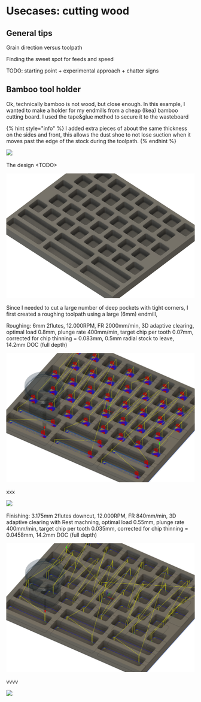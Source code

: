 # Usecases: cutting wood

## General tips

Grain direction versus toolpath

Finding the sweet spot for feeds and speed

TODO: starting point + experimental approach + chatter signs

## Bamboo tool holder

Ok, technically bamboo is not wood, but close enough. In this example, I wanted to make a holder for my endmills from a cheap \(Ikea\) bamboo cutting board. I used the tape&glue method to secure it to the wasteboard

{% hint style="info" %}
I added extra pieces of about the same thickness on the sides and front, this allows the dust shoe to not lose suction when it moves past the edge of the stock during the toolpath.
{% endhint %}

![](.gitbook/assets/bamboo_holder_stock.png)

The design &lt;TODO&gt;

![](.gitbook/assets/fs_usecases_toolholder_design.png)

Since I needed to cut a large number of deep pockets with tight corners, I first created a roughing toolpath using a large \(6mm\) endmill, 

Roughing: 6mm 2flutes, 12.000RPM, FR 2000mm/min, 3D adaptive clearing, optimal load 0.8mm, plunge rate 400mm/min, target chip per tooth 0.07mm, corrected for chip thinning = 0.083mm, 0.5mm radial stock to leave, 14.2mm DOC \(full depth\)

![](.gitbook/assets/fs_usecases_toolholder_roughing_toolpath.png)

xxx

![](.gitbook/assets/bamboo_holder_roughing.png)

Finishing: 3.175mm 2flutes downcut, 12.000RPM, FR 840mm/min, 3D adaptive clearing with Rest machning, optimal load 0.55mm, plunge rate 400mm/min, target chip per tooth 0.035mm, corrected for chip thinning = 0.0458mm, 14.2mm DOC \(full depth\)

![](.gitbook/assets/fs_usecases_toolholder_finishing_toolpath.png)

vvvv

![](.gitbook/assets/bamboo_holder_finished.png)





